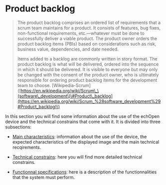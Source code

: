 # Product backlog

> The product backlog comprises an ordered list of requirements that a scrum team maintains for a product. It consists of features, bug fixes, non-functional requirements, etc.—whatever must be done to successfully deliver a viable product. The product owner orders the product backlog items \(PBIs\) based on considerations such as risk, business value, dependencies, and date needed.
>
> Items added to a backlog are commonly written in story format. The product backlog is what will be delivered, ordered into the sequence in which it should be delivered. It is visible to everyone but may only be changed with the consent of the product owner, who is ultimately responsible for ordering product backlog items for the development team to choose. \[Wikipedia-Scrum\]\([https://en.wikipedia.org/wiki/Scrum\_\(software\_development\)\#Product\_backlog](https://en.wikipedia.org/wiki/Scrum_%28software_development%29#Product_backlog)\)

In this section you will find some information about the use of the echOpen device and the technical constrains that come with it. It is divided into three subsections:

* [Main characteristics](/backlog/main_characteristics.md): information about the use of the device, the expected characteristics of the displayed image and the main technical recqirements.

* [Technical constrains](/backlog/technical.md): here you will find more detailed technical constrains.

* [Functionnal specifications](/backlog/specs.md): here is a description of the functionnalities that the system must perform.



